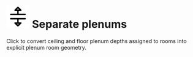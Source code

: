 # ![](../../.gitbook/assets/separate-plenums.svg) Separate plenums

Click to convert ceiling and floor plenum depths assigned to rooms into explicit plenum room geometry.